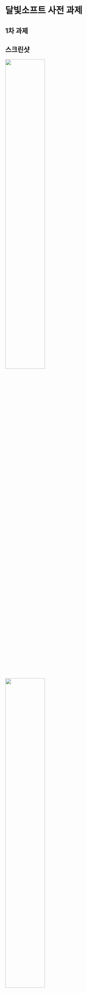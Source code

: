 # 달빛소프트 사전 과제

## 1차 과제

## 스크린샷

<img width="50%" src="https://user-images.githubusercontent.com/62510764/129557173-5dd1221d-02c7-47cf-aa50-9624e0640a04.jpg"/>
<img width="50%" src="https://user-images.githubusercontent.com/62510764/129557326-cebc9026-d780-4a83-a78e-cc6563e1e958.jpg"/>

## 시연 영상

https://youtu.be/XNkZy5J7DBg

## 사용 기술

- Kotlin
- Retrofit2 2.9.0
- DataBinding
- Glide 4.10.0
- ViewModel
- de.hdodenhof:circleimageview:3.1.0

***
</br>

## 2차 과제

## 스크린샷

<img width="30%" src="https://user-images.githubusercontent.com/62510764/131065992-8477035c-4e70-4489-881c-473df7472e85.jpg"/> <img width="30%" src="https://user-images.githubusercontent.com/62510764/131066066-c00ef6d3-c45c-44ed-b7be-16a31c23376b.jpg"/> <img width="30%" src="https://user-images.githubusercontent.com/62510764/131066022-a095e2cc-1887-424b-b5a3-2cf7846e5108.jpg"/> <img width="30%" src="https://user-images.githubusercontent.com/62510764/131066088-d6c23c1e-3c17-41d8-addf-c98e086d59b0.jpg"/> <img width="30%" src="https://user-images.githubusercontent.com/62510764/131066115-2369fc3e-e7f5-4c95-b099-783ea403acbe.jpg"/> <img width="30%" src="https://user-images.githubusercontent.com/62510764/131066130-6ced5744-133e-4587-8ec0-0862d3e5bb23.jpg"/> <img width="30%" src="https://user-images.githubusercontent.com/62510764/131066147-9aad7759-fa56-4239-a742-4e4f0ad20c26.jpg"/>

## 시연 영상

https://youtu.be/VVG9KyFRHV8

## 사용 기술

- Kotlin
- Retrofit2 2.9.0
- DataBinding
- Glide 4.10.0
- ViewModel
- Navigation

***
